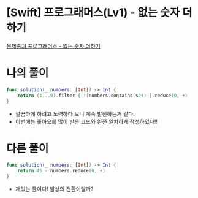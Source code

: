 # [Swift] 프로그래머스(Lv1) - 없는 숫자 더하기

[문제출처 프로그래머스 - 없는 숫자 더하기](https://school.programmers.co.kr/learn/courses/30/lessons/86051)

# 나의 풀이

```swift
func solution(_ numbers: [Int]) -> Int {
    return (1...9).filter { !(numbers.contains($0)) }.reduce(0, +)
}
```
- 깔끔하게 하려고 노력하다 보니 계속 발전하는거 같다.
- 이번에는 좋아요를 많이 받은 코드와 완전 일치하게 작성하였다!!

# 다른 풀이

```swift
func solution(_ numbers: [Int]) -> Int {
    return 45 - numbers.reduce(0, +)
}
```
- 재밌는 풀이다! 발상의 전환이랄까? 

